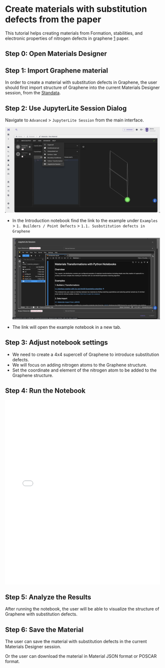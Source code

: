 # Create materials with substitution defects from the paper 

This tutorial helps creating materials from Formation, stabilities, and electronic properties of nitrogen defects in graphene [1](https://journals.aps.org/prb/abstract/10.1103/PhysRevB.84.245446) paper.

## Step 0: Open Materials Designer

## Step 1: Import Graphene material

In order to create a material with substitution defects in Graphene, the user should first import structure of Graphene into the current Materials Designer session, from the [Standata](../../materials-designer/header-menu/input-output/standata-import.md).

## Step 2: Use JupyterLite Session Dialog

Navigate to `Advanced` > `JupyterLite Session` from the main interface.

  <img src="/images/tutorials/interface_with_zsl/1_select_jupyterlite_session.webp" alt="Open JupyterLite Dialog"/>

- In the Introduction notebook find the link to the example under `Examples` > `1. Builders / Point Defects` > `1.1. Susbstitution defects in Graphene`

  <img src="/images/tutorials/interface_with_zsl/2_introduction_notebook.webp" alt="Open Example Notebook"/>
  
- The link will open the example notebook in a new tab.

## Step 3: Adjust notebook settings

- We need to create a 4x4 supercell of Graphene to introduce substitution defects. 
- We will focus on adding nitrogen atoms to the Graphene structure.
- Set the coordinate and element of the nitrogen atom to be added to the Graphene structure.


## Step 4: Run the Notebook

<div style="width:100%; height:600px;">
  <iframe
    src="{{ config.extra.jupyterlite.origin_url }}/tree?path={{ config.extra.jupyterlite.notebooks_path_root }}/create_point_defect.ipynb"
    width="100%"
    height="100%"
    style="border:none;"
    sandbox="allow-scripts allow-same-origin allow-popups allow-forms allow-modals allow-top-navigation-by-user-activation allow-downloads"
  ></iframe>
</div>

## Step 5: Analyze the Results

After running the notebook, the user will be able to visualize the structure of Graphene with substitution defects.

## Step 6: Save the Material

The user can save the material with substitution defects in the current Materials Designer session.

Or the user can download the material in Material JSON format or POSCAR format.

